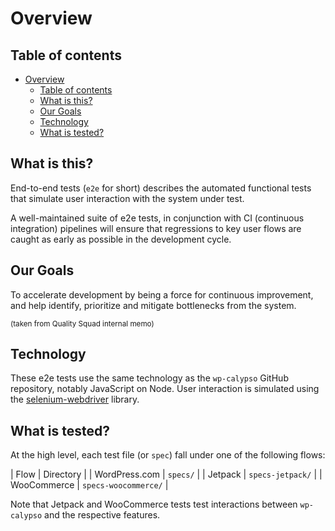 # Overview

## Table of contents

<!-- TOC -->

- [Overview](#overview)
    - [Table of contents](#table-of-contents)
    - [What is this?](#what-is-this)
    - [Our Goals](#our-goals)
    - [Technology](#technology)
    - [What is tested?](#what-is-tested)

<!-- /TOC -->

## What is this?

End-to-end tests (`e2e` for short) describes the automated functional tests that simulate user interaction with the system under test. 

A well-maintained suite of e2e tests, in conjunction with CI (continuous integration) pipelines will ensure that regressions to key user flows are caught as early as possible in the development cycle.

## Our Goals

To accelerate development by being a force for continuous improvement, and help identify, prioritize and mitigate bottlenecks from the system.

<sup>(taken from Quality Squad internal memo)</sup>

## Technology

These e2e tests use the same technology as the `wp-calypso` GitHub repository, notably JavaScript on Node. User interaction is simulated using the [selenium-webdriver](https://www.selenium.dev/projects/) library.

## What is tested?

At the high level, each test file (or `spec`) fall under one of the following flows:

| Flow | Directory |
| WordPress.com | `specs/` |
| Jetpack | `specs-jetpack/` |
| WooCommerce | `specs-woocommerce/` |

Note that Jetpack and WooCommerce tests test interactions between `wp-calypso` and the respective features.